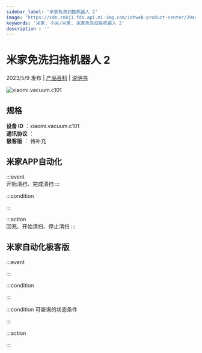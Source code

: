 ```yaml
---
sidebar_label: '米家免洗扫拖机器人 2'
image: 'https://cdn.cnbj1.fds.api.mi-img.com/iotweb-product-center/29acc6edaad591a69363af1c82246714_1675043430348.png?GalaxyAccessKeyId=AKVGLQWBOVIRQ3XLEW&Expires=9223372036854775807&Signature=DPcKWv0VvYs4wVy13SGykofR0Ng='
keywords: '米家, 小米/米家, 米家免洗扫拖机器人 2'
description : ''
---
```

# 米家免洗扫拖机器人 2

2023/5/9 发布 | [产品百科](https://home.mi.com/webapp/content/baike/product/index.html?model=xiaomi.vacuum.c101/) | [说明书](https://home.mi.com/views/introduction.html?model=xiaomi.vacuum.c101&region=cn)

![xiaomi.vacuum.c101](https://cdn.cnbj1.fds.api.mi-img.com/iotweb-product-center/29acc6edaad591a69363af1c82246714_1675043430348.png?GalaxyAccessKeyId=AKVGLQWBOVIRQ3XLEW&Expires=9223372036854775807&Signature=DPcKWv0VvYs4wVy13SGykofR0Ng=)

## 规格  
> 
**设备 ID** ：xiaomi.vacuum.c101  
**通讯协议** ：  
**极客版**  ： 待补充 


## 米家APP自动化  

:::event  
开始清扫、完成清扫
:::

:::condition  

:::

:::action   
回充、开始清扫、停止清扫
:::

## 米家自动化极客版  

:::event  

:::

:::condition  

:::

:::condition 可查询的状态条件  

:::

:::action  

:::

        
